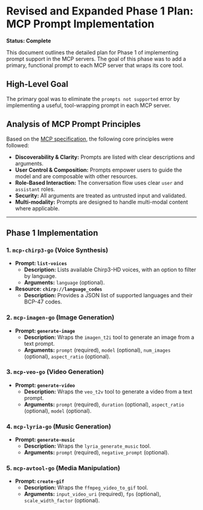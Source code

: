 # Revised and Expanded Phase 1 Plan: MCP Prompt Implementation

**Status: Complete**

This document outlines the detailed plan for Phase 1 of implementing prompt support in the MCP servers. The goal of this phase was to add a primary, functional prompt to each MCP server that wraps its core tool.

## High-Level Goal

The primary goal was to eliminate the `prompts not supported` error by implementing a useful, tool-wrapping prompt in each MCP server.

## Analysis of MCP Prompt Principles

Based on the [MCP specification](https://modelcontextprotocol.io/specification/2025-06-18/server/prompts), the following core principles were followed:

*   **Discoverability & Clarity:** Prompts are listed with clear descriptions and arguments.
*   **User Control & Composition:** Prompts empower users to guide the model and are composable with other resources.
*   **Role-Based Interaction:** The conversation flow uses clear `user` and `assistant` roles.
*   **Security:** All arguments are treated as untrusted input and validated.
*   **Multi-modality:** Prompts are designed to handle multi-modal content where applicable.

---

## **Phase 1 Implementation**

### **1. `mcp-chirp3-go` (Voice Synthesis)**

*   **Prompt: `list-voices`**
    *   **Description:** Lists available Chirp3-HD voices, with an option to filter by language.
    *   **Arguments:** `language` (optional).
*   **Resource: `chirp://language_codes`**
    *   **Description:** Provides a JSON list of supported languages and their BCP-47 codes.

### **2. `mcp-imagen-go` (Image Generation)**

*   **Prompt: `generate-image`**
    *   **Description:** Wraps the `imagen_t2i` tool to generate an image from a text prompt.
    *   **Arguments:** `prompt` (required), `model` (optional), `num_images` (optional), `aspect_ratio` (optional).

### **3. `mcp-veo-go` (Video Generation)**

*   **Prompt: `generate-video`**
    *   **Description:** Wraps the `veo_t2v` tool to generate a video from a text prompt.
    *   **Arguments:** `prompt` (required), `duration` (optional), `aspect_ratio` (optional), `model` (optional).

### **4. `mcp-lyria-go` (Music Generation)**

*   **Prompt: `generate-music`**
    *   **Description:** Wraps the `lyria_generate_music` tool.
    *   **Arguments:** `prompt` (required), `negative_prompt` (optional).

### **5. `mcp-avtool-go` (Media Manipulation)**

*   **Prompt: `create-gif`**
    *   **Description:** Wraps the `ffmpeg_video_to_gif` tool.
    *   **Arguments:** `input_video_uri` (required), `fps` (optional), `scale_width_factor` (optional).
